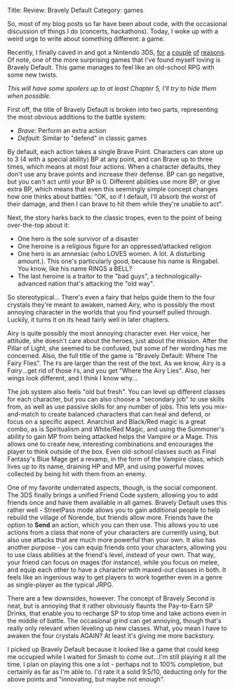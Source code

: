 Title: Review: Bravely Default
Category: games

So, most of my blog posts so far have been about code, with the occasional discussion of things I do (concerts, hackathons). Today, I woke up with a weird urge to write about something different: a game.

Recently, I finally caved in and got a Nintendo 3DS, [for][Animal Crossing] [a][Mario Kart] [couple][Smash Bros] [of][Pokemon ORAS] [reasons][Bravely Default]. Of note, one of the more surprising games that I've found myself loving is Bravely Default. This game manages to feel like an old-school RPG with some new twists.

_This will have some spoilers up to at least Chapter 5, I'll try to <span class="spoiler">hide</span> them when possible._

First off, the title of Bravely Default is broken into two parts, representing the most obvious additions to the battle system:

- *Brave*: Perform an extra action
- *Default*: Similar to "defend" in classic games

By default, each action takes a single Brave Point. Characters can store up to 3 (4 with a special ability) BP at any point, and can Brave up to three times, which means at most four actions. When a character defaults, they don't use any brave points and increase their defense. BP can go negative, but you can't act until your BP is 0. Different abilities use more BP, or give extra BP, which means that even this seemingly simple concept changes how one thinks about battles: "OK, so if I default, I'll absorb the worst of their damage, and then I can brave to hit them while they're unable to act".

Next, the story harks back to the classic tropes, even to the point of being over-the-top about it:

- One hero is the sole survivor of a disaster
- One heroine is a religious figure for an oppressed/attacked religion
- One hero is an amnesiac (who LOVES women. A lot. A disturbing amount.). This one's particularly good, because his name is Ringabel. You know, like his name RINGS a BELL?
- The last heroine is a traitor to the "bad guys", a technologically-advanced nation that's attacking the "old way".

So stereotypical... There's even a fairy that helps guide them to the four crystals they're meant to awaken, named Airy, who is possibly the most annoying character in the world<span class="spoiler">s that you find yourself pulled through</span>. Luckily, it turns it on its head fairly well in later chapters.

<span class="spoiler">Airy is quite possibly the most annoying character ever. Her voice, her attitude, she doesn't care about the heroes, just about the mission. After the Pillar of Light, she seemed to be confused, but some of her wording has me concerned. Also, the full title of the game is "Bravely Default: Where The Fairy Flies". The `F`s are larger than the rest of the text. As we know, Airy is a F*airy*...get rid of those `F`s, and you get "Where the Airy Lies". Also, her wings look different, and I think I know why...</span>

The job system also feels "old but fresh". You can level up different classes for each character, but you can also choose a "secondary job" to use skills from, as well as use passive skills for any number of jobs. This lets you mix-and-match to create balanced characters that can heal and defend, or focus on a specific aspect. <span class="spoiler">Anarchist and Black/Red magic is a great combo, as is Spiritualism and White/Red Magic, and using the Summoner's ability to gain MP from being attacked helps the Vampire or a Mage.</span> This allows one to create new, interesting combinations and encourages the player to think outside of the box. Even old-school classes such as Final Fantasy's Blue Mage get a revamp, in the form of <span class="spoiler">the Vampire class, which lives up to its name, draining HP and MP, and using powerful moves collected by being hit with them from an enemy</span>.

One of my favorite underrated aspects, though, is the social component. The 3DS finally brings a unified Friend Code system, allowing you to add friends once and have them available in all games. Bravely Default uses this rather well - StreetPass mode allows you to gain additional people to help rebuild the village of Norende, but friends allow more. Friends have the option to **Send** an action, which you can then use. This allows you to use actions from a class that none of your characters are currently using, but also use attacks that are much more powerful than your own. It also has another purpose - you can equip friends onto your characters, allowing you to use class abilities at the friend's level, instead of your own. That way, your friend can focus on mages (for instance), while you focus on melee, and equip each other to have a character with maxed-out classes in both. It feels like an ingenious way to get players to work together even in a genre as single-player as the typical JRPG.

There are a few downsides, however. The concept of Bravely Second is neat, but is annoying that it rather obviously flaunts the Pay-to-Earn SP Drinks, that enable you to recharge SP to stop time and take actions even in the middle of battle. The occasional grind can get annoying, though that's really only relevant when leveling up new classes. <span class="spoiler">What, you mean I have to awaken the four crystals AGAIN? At least it's giving me more backstory.</span>

I picked up Bravely Default because it looked like a game that could keep me occupied while I waited for Smash to come out...I'm still playing it all the time. I plan on playing this one a lot - perhaps not to 100% completion, but certainly as far as I'm able to. I'd rate it a solid 9.5/10, deducting only for the above points and "innovating, but maybe not enough".

[Animal Crossing]: http://www.animal-crossing.com/newleaf/
[Mario Kart]: http://mariokart7.nintendo.com/
[Smash Bros]: http://www.smashbros.com/us/
[Pokemon ORAS]: http://www.pokemon.com/us/pokemon-video-games/pokemon-omega-ruby-and-pokemon-alpha-sapphire/
[Bravely Default]: http://bravelydefault.nintendo.com/
